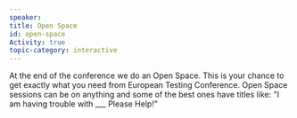 ```yaml
---
speaker:
title: Open Space
id: open-space
Activity: true
topic-category: interactive
---
```


At the end of the conference we do an Open Space. This is your chance to get exactly what you need from European Testing Conference. Open Space sessions can be on anything and some of the best ones have titles like: "I am having trouble with ___ Please Help!"